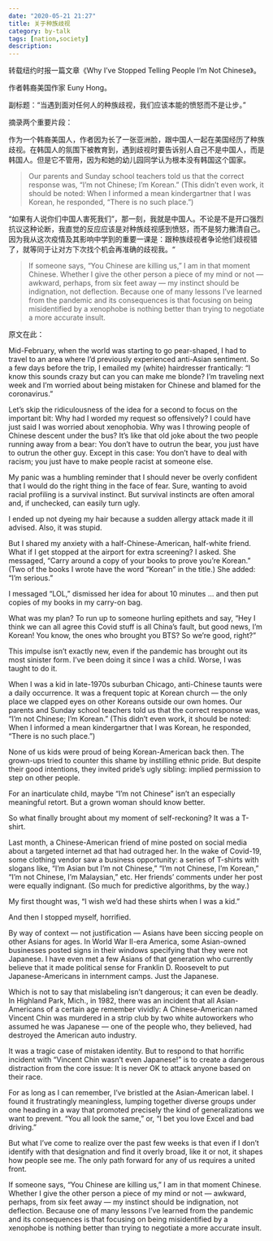 ```yaml
---
date: "2020-05-21 21:27"
title: 关于种族歧视
category: by-talk
tags: [nation,society]
description:
---
```

转载纽约时报一篇文章《Why I’ve Stopped Telling People I’m Not Chinese》。

作者韩裔美国作家 Euny Hong。

副标题：“当遇到面对任何人的种族歧视，我们应该本能的愤怒而不是让步。”

<!-- more -->

摘录两个重要片段：

作为一个韩裔美国人，作者因为长了一张亚洲脸，跟中国人一起在美国经历了种族歧视。在韩国人的氛围下被教育到，遇到歧视时要告诉别人自己不是中国人，而是韩国人。但是它不管用，因为和她的幼儿园同学认为根本没有韩国这个国家。

> Our parents and Sunday school teachers told us that the correct response was, “I’m not Chinese; I’m Korean.” (This didn’t even work, it should be noted: When I informed a mean kindergartner that I was Korean, he responded, “There is no such place.”)

“如果有人说你们中国人害死我们”，那一刻，我就是中国人。不论是不是开口强烈抗议这种论断，我直觉的反应应该是对种族歧视感到愤怒，而不是努力撇清自己。因为我从这次疫情及其影响中学到的重要一课是：跟种族歧视者争论他们歧视错了，就等同于让对方下次找个机会再准确的歧视我。“

> If someone says, “You Chinese are killing us,” I am in that moment Chinese. Whether I give the other person a piece of my mind or not — awkward, perhaps, from six feet away — my instinct should be indignation, not deflection. Because one of many lessons I’ve learned from the pandemic and its consequences is that focusing on being misidentified by a xenophobe is nothing better than trying to negotiate a more accurate insult.

原文在此：

Mid-February, when the world was starting to go pear-shaped, I had to travel to an area where I’d previously experienced anti-Asian sentiment. So a few days before the trip, I emailed my (white) hairdresser frantically: “I know this sounds crazy but can you can make me blonde? I’m traveling next week and I’m worried about being mistaken for Chinese and blamed for the coronavirus.”

Let’s skip the ridiculousness of the idea for a second to focus on the important bit: Why had I worded my request so offensively? I could have just said I was worried about xenophobia. Why was I throwing people of Chinese descent under the bus? It’s like that old joke about the two people running away from a bear: You don’t have to outrun the bear, you just have to outrun the other guy. Except in this case: You don’t have to deal with racism; you just have to make people racist at someone else.

My panic was a humbling reminder that I should never be overly confident that I would do the right thing in the face of fear. Sure, wanting to avoid racial profiling is a survival instinct. But survival instincts are often amoral and, if unchecked, can easily turn ugly.

I ended up not dyeing my hair because a sudden allergy attack made it ill advised. Also, it was stupid.

But I shared my anxiety with a half-Chinese-American, half-white friend. What if I get stopped at the airport for extra screening? I asked. She messaged, “Carry around a copy of your books to prove you’re Korean.” (Two of the books I wrote have the word “Korean” in the title.) She added: “I’m serious.”

I messaged “LOL,” dismissed her idea for about 10 minutes … and then put copies of my books in my carry-on bag.

What was my plan? To run up to someone hurling epithets and say, “Hey I think we can all agree this Covid stuff is all China’s fault, but good news, I’m Korean! You know, the ones who brought you BTS? So we’re good, right?”

This impulse isn’t exactly new, even if the pandemic has brought out its most sinister form. I’ve been doing it since I was a child. Worse, I was taught to do it.

When I was a kid in late-1970s suburban Chicago, anti-Chinese taunts were a daily occurrence. It was a frequent topic at Korean church — the only place we clapped eyes on other Koreans outside our own homes. Our parents and Sunday school teachers told us that the correct response was, “I’m not Chinese; I’m Korean.” (This didn’t even work, it should be noted: When I informed a mean kindergartner that I was Korean, he responded, “There is no such place.”)

None of us kids were proud of being Korean-American back then. The grown-ups tried to counter this shame by instilling ethnic pride. But despite their good intentions, they invited pride’s ugly sibling: implied permission to step on other people.

For an inarticulate child, maybe “I’m not Chinese” isn’t an especially meaningful retort. But a grown woman should know better.

So what finally brought about my moment of self-reckoning? It was a T-shirt.

Last month, a Chinese-American friend of mine posted on social media about a targeted internet ad that had outraged her. In the wake of Covid-19, some clothing vendor saw a business opportunity: a series of T-shirts with slogans like, “I’m Asian but I’m not Chinese,” “I’m not Chinese, I’m Korean,” “I’m not Chinese, I’m Malaysian,” etc. Her friends’ comments under her post were equally indignant. (So much for predictive algorithms, by the way.)

My first thought was, “I wish we’d had these shirts when I was a kid.”

And then I stopped myself, horrified.

By way of context — not justification — Asians have been siccing people on other Asians for ages. In World War II-era America, some Asian-owned businesses posted signs in their windows specifying that they were not Japanese. I have even met a few Asians of that generation who currently believe that it made political sense for Franklin D. Roosevelt to put Japanese-Americans in internment camps. Just the Japanese.

Which is not to say that mislabeling isn’t dangerous; it can even be deadly. In Highland Park, Mich., in 1982, there was an incident that all Asian-Americans of a certain age remember vividly: A Chinese-American named Vincent Chin was murdered in a strip club by two white autoworkers who assumed he was Japanese — one of the people who, they believed, had destroyed the American auto industry.

It was a tragic case of mistaken identity. But to respond to that horrific incident with “Vincent Chin wasn’t even Japanese!” is to create a dangerous distraction from the core issue: It is never OK to attack anyone based on their race.

For as long as I can remember, I’ve bristled at the Asian-American label. I found it frustratingly meaningless, lumping together diverse groups under one heading in a way that promoted precisely the kind of generalizations we want to prevent. “You all look the same,” or, “I bet you love Excel and bad driving.”

But what I’ve come to realize over the past few weeks is that even if I don’t identify with that designation and find it overly broad, like it or not, it shapes how people see me. The only path forward for any of us requires a united front.

If someone says, “You Chinese are killing us,” I am in that moment Chinese. Whether I give the other person a piece of my mind or not — awkward, perhaps, from six feet away — my instinct should be indignation, not deflection. Because one of many lessons I’ve learned from the pandemic and its consequences is that focusing on being misidentified by a xenophobe is nothing better than trying to negotiate a more accurate insult.

